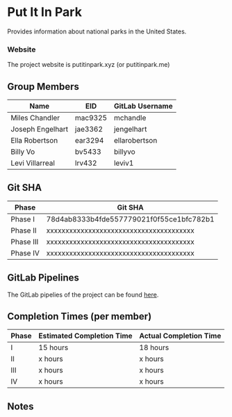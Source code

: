 # Put It In Park

Provides information about national parks in the United States.

### Website
The project website is putitinpark.xyz (or putitinpark.me)

## Group Members
| Name  | EID | GitLab Username |
| ------------- | ------------- | ------------- |
| Miles Chandler | mac9325 | mchandle |
| Joseph Engelhart | jae3362 | jengelhart |
| Ella Robertson | ear3294 | ellarobertson |
| Billy Vo | bv5433 | billyvo |
| Levi Villarreal | lrv432  | leviv1 |

## Git SHA
| Phase | Git SHA |
| ------------- | ------------- |
| Phase I | 78d4ab8333b4fde557779021f0f55ce1bfc782b1 |
| Phase II | xxxxxxxxxxxxxxxxxxxxxxxxxxxxxxxxxxxxxxx |
| Phase III | xxxxxxxxxxxxxxxxxxxxxxxxxxxxxxxxxxxxxxx |
| Phase IV | xxxxxxxxxxxxxxxxxxxxxxxxxxxxxxxxxxxxxxx |

## GitLab Pipelines

The GitLab pipelies of the project can be found [here](https://gitlab.com/leviv1/putitinpark/pipelines).

## Completion Times (per member)
| Phase | Estimated Completion Time | Actual Completion Time |
| ------------- | ------------- | ------------- |
| I | 15 hours | 18 hours |
| II | x hours | x hours |
| III | x hours | x hours |
| IV | x hours | x hours |

## Notes
